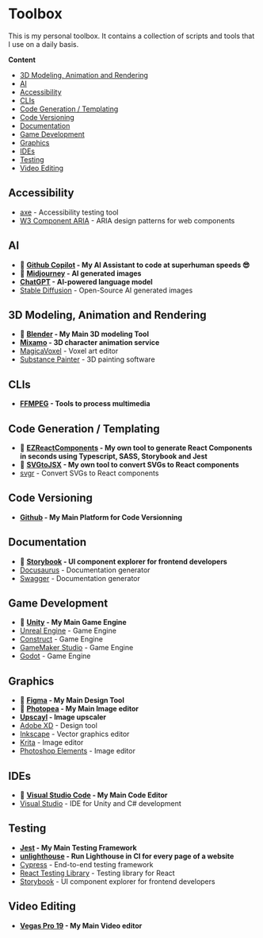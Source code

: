 # Toolbox

This is my personal toolbox. It contains a collection of scripts and tools that I use on a daily basis.

**Content**

- [3D Modeling, Animation and Rendering](#3d-modeling-animation-and-rendering)
- [AI](#ai)
- [Accessibility](#accessibility)
- [CLIs](#clis)
- [Code Generation / Templating](#code-generation-templating)
- [Code Versioning](#code-versioning)
- [Documentation](#documentation)
- [Game Development](#game-development)
- [Graphics](#graphics)
- [IDEs](#ides)
- [Testing](#testing)
- [Video Editing](#video-editing)

## Accessibility

- [axe](https://www.deque.com/axe/) - Accessibility testing tool
- [W3 Component ARIA](https://www.w3.org/WAI/ARIA/apg/patterns/) - ARIA design patterns for web components

## AI

- 💖 **[Github Copilot](https://github.com/features/copilot) - My AI Assistant to code at superhuman speeds 😎**
- 💖 **[Midjourney](https://midjourney.com/) - AI generated images**
- **[ChatGPT](https://chat.openai.com/) - AI-powered language model**
- [Stable Diffusion](https://github.com/CompVis/stable-diffusion) - Open-Source AI generated images

## 3D Modeling, Animation and Rendering

- 💖 **[Blender](https://www.blender.org/) - My Main 3D modeling Tool**
- **[Mixamo](https://www.mixamo.com/) - 3D character animation service**
- [MagicaVoxel](https://ephtracy.github.io/) - Voxel art editor
- [Substance Painter](https://www.substance3d.com/products/substance-painter/) - 3D painting software

## CLIs

- **[FFMPEG](https://ffmpeg.org/) - Tools to process multimedia**

## Code Generation / Templating

- 💖 **[EZReactComponents](https://github.com/DominicF96/ez-react-components) - My own tool to generate React Components in seconds using Typescript, SASS, Storybook and Jest**
- 💖 **[SVGtoJSX](https://github.com/DominicF96/svg-to-jsx) - My own tool to convert SVGs to React components**
- [svgr](https://react-svgr.com/) - Convert SVGs to React components

## Code Versioning

- **[Github](https://www.github.com) - My Main Platform for Code Versionning**

## Documentation

- 💖 **[Storybook](https://storybook.js.org/) - UI component explorer for frontend developers**
- [Docusaurus](https://docusaurus.io/) - Documentation generator
- [Swagger](https://swagger.io/) - Documentation generator

## Game Development

- 💖 **[Unity](https://unity.com/) - My Main Game Engine**
- [Unreal Engine](https://www.unrealengine.com/) - Game Engine
- [Construct](https://www.construct.net/) - Game Engine
- [GameMaker Studio](https://www.yoyogames.com/gamemaker) - Game Engine
- [Godot](https://godotengine.org/) - Game Engine

## Graphics

- 💖 **[Figma](https://www.figma.com/) - My Main Design Tool**
- 💖 **[Photopea](https://www.photopea.com/) - My Main Image editor**
- **[Upscayl](https://github.com/upscayl) - Image upscaler**
- [Adobe XD](https://www.adobe.com/products/xd.html) - Design tool
- [Inkscape](https://inkscape.org/) - Vector graphics editor
- [Krita](https://krita.org/en/) - Image editor
- [Photoshop Elements](https://www.adobe.com/products/photoshop-elements.html) - Image editor

## IDEs

- 💖 **[Visual Studio Code](https://code.visualstudio.com/) - My Main Code Editor**
- [Visual Studio](https://visualstudio.microsoft.com/) - IDE for Unity and C# development

## Testing

- **[Jest](https://jestjs.io/) - My Main Testing Framework**
- **[unlighthouse](https://github.com/harlan-zw/unlighthouse) - Run Lighthouse in CI for every page of a website**
- [Cypress](https://www.cypress.io/) - End-to-end testing framework
- [React Testing Library](https://testing-library.com/docs/react-testing-library/intro/) - Testing library for React
- [Storybook](https://storybook.js.org/) - UI component explorer for frontend developers

## Video Editing

- **[Vegas Pro 19](https://www.vegascreativesoftware.com/us/vegas-pro/) - My Main Video editor**
